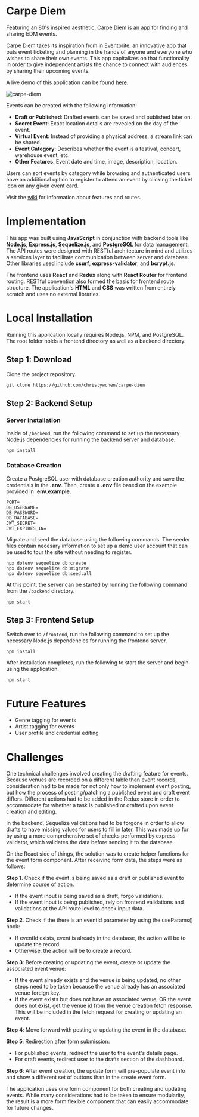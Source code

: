 # Carpe Diem
Featuring an 80's inspired aesthetic, Carpe Diem is an app for finding and sharing EDM events.

Carpe Diem takes its inspiration from in [Eventbrite](https://www.eventbrite.com/), an innovative app that puts event ticketing and planning in the hands of anyone and everyone who wishes to share their own events. This app capitalizes on that functionality in order to give independent artists the chance to connect with audiences by sharing their upcoming events.

A live demo of this application can be found [here](https://carpe-diem-app.herokuapp.com/).

![carpe-diem](https://user-images.githubusercontent.com/55429132/149492269-f0dc14d7-61f5-4fe7-b276-1ae0ee3685c0.png)

Events can be created with the following information:
- **Draft or Published**: Drafted events can be saved and published later on.
- **Secret Event**: Exact location details are revealed on the day of the event.
- **Virtual Event**: Instead of providing a physical address, a stream link can be shared.
- **Event Category**: Describes whether the event is a festival, concert, warehouse event, etc.
- **Other Features**: Event date and time, image, description, location.

Users can sort events by category while browsing and authenticated users have an additional option to register to attend an event by clicking the ticket icon on any given event card.

Visit the [wiki](https://github.com/christywchen/carpe-diem/wiki) for information about features and routes.


# Implementation
This app was built using **JavaScript** in conjunction with backend tools like **Node.js**, **Express.js**, **Sequelize.js**, and **PostgreSQL** for data management. The API routes were designed with RESTful architecture in mind and utilizes a services layer to facilitate communication between server and database. Other libraries used include **csurf**, **express-validator**, and **bcrypt.js**.

The frontend uses **React** and **Redux** along with **React Router** for frontend routing. RESTful convention also formed the basis for frontend route structure. The application's **HTML** and **CSS** was written from entirely scratch and uses no external libraries.

# Local Installation

Running this application locally requires Node.js, NPM, and PostgreSQL. The root folder holds a frontend directory as well as a backend directory.

## Step 1: Download
Clone the project repository.
```
git clone https://github.com/christywchen/carpe-diem
```
## Step 2: Backend Setup

### Server Installation
Inside of ``/backend``, run the following command to set up the necessary Node.js dependencies for running the backend server and database.
```
npm install
```

### Database Creation
Create a PostgreSQL user with database creation authority and save the credentials in the **.env**. Then, create a **.env** file based on the example provided in **.env.example**.

```
PORT=
DB_USERNAME=
DB_PASSWORD=
DB_DATABASE=
JWT_SECRET=
JWT_EXPIRES_IN=
```

Migrate and seed the database using the following commands. The seeder files contain necesary information to set up a demo user account that can be used to tour the site without needing to register.

```
npx dotenv sequelize db:create
npx dotenv sequelize db:migrate
npx dotenv sequelize db:seed:all
```

At this point, the server can be started by running the following command from the ```/backend``` directory.
```
npm start
```
## Step 3: Frontend Setup
Switch over to ``/frontend``, run the following command to set up the necessary Node.js dependencies for running the frontend server.
```
npm install
```
After installation completes, run the following to start the server and begin using the application.
```
npm start
```

# Future Features

- Genre tagging for events
- Artist tagging for events
- User profile and credential editing

# Challenges

One technical challenges involved creating the drafting feature for events. Because venues are recorded on a different table than event records, consideration had to be made for not only how to implement event posting, but how the process of posting/patching a published event and draft event differs. Different actions had to be added in the Redux store in order to accommodate for whether a task is published or drafted upon event creation and editing.

In the backend, Sequelize validations had to be forgone in order to allow drafts to have missing values for users to fill in later. This was made up for by using a more comprehensive set of checks performed by express-validator, which validates the data before sending it to the database.

On the React side of things, the solution was to create helper functions for the event form component. After receiving form data, the steps were as follows:

**Step 1**. Check if the event is being saved as a draft or published event to determine course of action.
- If the event input is being saved as a draft, forgo validations.
- If the event input is being published, rely on frontend validations and validations at the API route level to check input data.

**Step 2**. Check if the there is an eventId parameter by using the useParams() hook:
- If eventId exists, event is already in the database, the action will be to update the record.
- Otherwise, the action will be to create a record.

**Step 3**: Before creating or updating the event, create or update the associated event venue:
- If the event already exists and the venue is being updated, no other steps need to be taken because the venue already has an associated venue foreign key.
- If the event exists but does not have an associated venue, OR the event does not exist, get the venue id from the venue creation fetch response. This will be included in the fetch request for creating or updating an event.

**Step 4**: Move forward with posting or updating the event in the database.

**Step 5**: Redirection after form submission:
- For published events, redirect the user to the event's details page.
- For draft events, redirect user to the drafts section of the dashboard.

**Step 6**: After event creation, the update form will pre-populate event info and show a different set of buttons than in the create event form.

The application uses one form component for both creating and updating events. While many considerations had to be taken to ensure modularity, the result is a more form flexible component that can easily accommodate for future changes.
